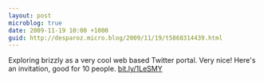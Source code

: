 ```yaml
---
layout: post
microblog: true
date: 2009-11-19 10:00 +1000
guid: http://desparoz.micro.blog/2009/11/19/t5868314439.html
---
```

Exploring brizzly as a very cool web based Twitter portal. Very nice! Here's an invitation, good for 10 people. [bit.ly/1LeSMY](http://bit.ly/1LeSMY)
